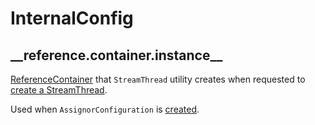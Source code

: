 # InternalConfig

## <span id="REFERENCE_CONTAINER_PARTITION_ASSIGNOR"><span id="__reference.container.instance__"> \_\_reference.container.instance__

[ReferenceContainer](ReferenceContainer.md) that `StreamThread` utility creates when requested to [create a StreamThread](StreamThread.md#create).

Used when `AssignorConfiguration` is [created](AssignorConfiguration.md#referenceContainer).
